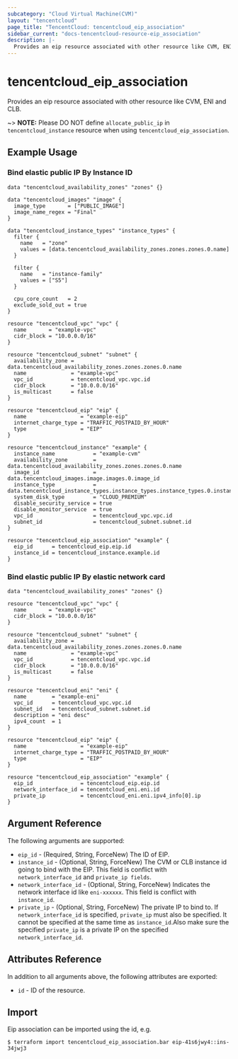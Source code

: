 ```yaml
---
subcategory: "Cloud Virtual Machine(CVM)"
layout: "tencentcloud"
page_title: "TencentCloud: tencentcloud_eip_association"
sidebar_current: "docs-tencentcloud-resource-eip_association"
description: |-
  Provides an eip resource associated with other resource like CVM, ENI and CLB.
---
```


# tencentcloud_eip_association

Provides an eip resource associated with other resource like CVM, ENI and CLB.

~> **NOTE:** Please DO NOT define `allocate_public_ip` in `tencentcloud_instance` resource when using `tencentcloud_eip_association`.

## Example Usage

### Bind elastic public IP By Instance ID

```hcl
data "tencentcloud_availability_zones" "zones" {}

data "tencentcloud_images" "image" {
  image_type       = ["PUBLIC_IMAGE"]
  image_name_regex = "Final"
}

data "tencentcloud_instance_types" "instance_types" {
  filter {
    name   = "zone"
    values = [data.tencentcloud_availability_zones.zones.zones.0.name]
  }

  filter {
    name   = "instance-family"
    values = ["S5"]
  }

  cpu_core_count   = 2
  exclude_sold_out = true
}

resource "tencentcloud_vpc" "vpc" {
  name       = "example-vpc"
  cidr_block = "10.0.0.0/16"
}

resource "tencentcloud_subnet" "subnet" {
  availability_zone = data.tencentcloud_availability_zones.zones.zones.0.name
  name              = "example-vpc"
  vpc_id            = tencentcloud_vpc.vpc.id
  cidr_block        = "10.0.0.0/16"
  is_multicast      = false
}

resource "tencentcloud_eip" "eip" {
  name                 = "example-eip"
  internet_charge_type = "TRAFFIC_POSTPAID_BY_HOUR"
  type                 = "EIP"
}

resource "tencentcloud_instance" "example" {
  instance_name            = "example-cvm"
  availability_zone        = data.tencentcloud_availability_zones.zones.zones.0.name
  image_id                 = data.tencentcloud_images.image.images.0.image_id
  instance_type            = data.tencentcloud_instance_types.instance_types.instance_types.0.instance_type
  system_disk_type         = "CLOUD_PREMIUM"
  disable_security_service = true
  disable_monitor_service  = true
  vpc_id                   = tencentcloud_vpc.vpc.id
  subnet_id                = tencentcloud_subnet.subnet.id
}

resource "tencentcloud_eip_association" "example" {
  eip_id      = tencentcloud_eip.eip.id
  instance_id = tencentcloud_instance.example.id
}
```

### Bind elastic public IP By elastic network card

```hcl
data "tencentcloud_availability_zones" "zones" {}

resource "tencentcloud_vpc" "vpc" {
  name       = "example-vpc"
  cidr_block = "10.0.0.0/16"
}

resource "tencentcloud_subnet" "subnet" {
  availability_zone = data.tencentcloud_availability_zones.zones.zones.0.name
  name              = "example-vpc"
  vpc_id            = tencentcloud_vpc.vpc.id
  cidr_block        = "10.0.0.0/16"
  is_multicast      = false
}

resource "tencentcloud_eni" "eni" {
  name        = "example-eni"
  vpc_id      = tencentcloud_vpc.vpc.id
  subnet_id   = tencentcloud_subnet.subnet.id
  description = "eni desc"
  ipv4_count  = 1
}

resource "tencentcloud_eip" "eip" {
  name                 = "example-eip"
  internet_charge_type = "TRAFFIC_POSTPAID_BY_HOUR"
  type                 = "EIP"
}

resource "tencentcloud_eip_association" "example" {
  eip_id               = tencentcloud_eip.eip.id
  network_interface_id = tencentcloud_eni.eni.id
  private_ip           = tencentcloud_eni.eni.ipv4_info[0].ip
}
```

## Argument Reference

The following arguments are supported:

* `eip_id` - (Required, String, ForceNew) The ID of EIP.
* `instance_id` - (Optional, String, ForceNew) The CVM or CLB instance id going to bind with the EIP. This field is conflict with `network_interface_id` and `private_ip fields`.
* `network_interface_id` - (Optional, String, ForceNew) Indicates the network interface id like `eni-xxxxxx`. This field is conflict with `instance_id`.
* `private_ip` - (Optional, String, ForceNew) The private IP to bind to. If `network_interface_id` is specified, `private_ip` must also be specified. It cannot be specified at the same time as `instance_id`.Also make sure the specified `private_ip` is a private IP on the specified `network_interface_id`.

## Attributes Reference

In addition to all arguments above, the following attributes are exported:

* `id` - ID of the resource.



## Import

Eip association can be imported using the id, e.g.

```
$ terraform import tencentcloud_eip_association.bar eip-41s6jwy4::ins-34jwj3
```

